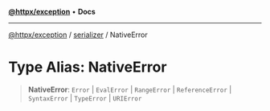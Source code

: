 [**@httpx/exception**](../../README.md) • **Docs**

---

[@httpx/exception](../../README.md) / [serializer](../README.md) / NativeError

# Type Alias: NativeError

> **NativeError**: `Error` \| `EvalError` \| `RangeError` \| `ReferenceError` \| `SyntaxError` \| `TypeError` \| `URIError`
